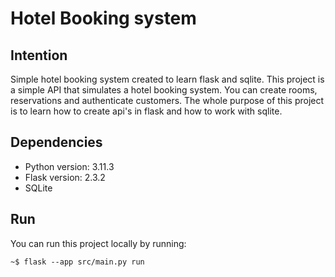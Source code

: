 # Hotel Booking system


## Intention
Simple hotel booking system created to learn flask and sqlite.
This project is a simple API that simulates a hotel booking system.
You can create rooms, reservations and authenticate customers.
The whole purpose of this project is to learn how to create api's in flask
and how to work with sqlite.


## Dependencies

* Python version: 3.11.3
* Flask version: 2.3.2
* SQLite


## Run
You can run this project locally by running:
```
~$ flask --app src/main.py run
```
